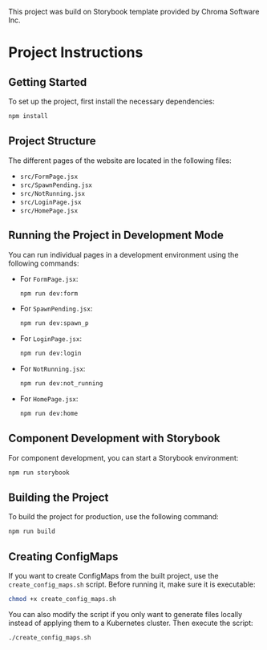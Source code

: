 This project was build on Storybook template provided by Chroma Software Inc.

# Project Instructions

## Getting Started

To set up the project, first install the necessary dependencies:

```bash
npm install
```

## Project Structure

The different pages of the website are located in the following files:

- `src/FormPage.jsx`
- `src/SpawnPending.jsx`
- `src/NotRunning.jsx`
- `src/LoginPage.jsx`
- `src/HomePage.jsx`

## Running the Project in Development Mode

You can run individual pages in a development environment using the following commands:

- For `FormPage.jsx`:
  ```bash
  npm run dev:form
  ```
- For `SpawnPending.jsx`:
  ```bash
  npm run dev:spawn_p
  ```
- For `LoginPage.jsx`:
  ```bash
  npm run dev:login
  ```
- For `NotRunning.jsx`:
  ```bash
  npm run dev:not_running
  ```
- For `HomePage.jsx`:
  ```bash
  npm run dev:home
  ```

## Component Development with Storybook

For component development, you can start a Storybook environment:

```bash
npm run storybook
```

## Building the Project

To build the project for production, use the following command:

```bash
npm run build
```

## Creating ConfigMaps

If you want to create ConfigMaps from the built project, use the `create_config_maps.sh` script. Before running it, make sure it is executable:

```bash
chmod +x create_config_maps.sh
```

You can also modify the script if you only want to generate files locally instead of applying them to a Kubernetes cluster.
Then execute the script:

```bash
./create_config_maps.sh
```


